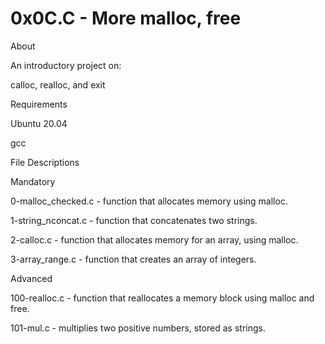 # 0x0C.C - More malloc, free

About

An introductory project on:

calloc, realloc, and exit

Requirements

Ubuntu 20.04

gcc 

File Descriptions

Mandatory

0-malloc_checked.c - function that allocates memory using malloc.



1-string_nconcat.c - function that concatenates two strings.



2-calloc.c - function that allocates memory for an array, using malloc.



3-array_range.c - function that creates an array of integers.



Advanced

100-realloc.c - function that reallocates a memory block using malloc and free.



101-mul.c - multiplies two positive numbers, stored as strings.
